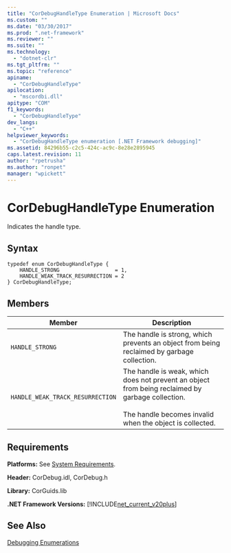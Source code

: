 ```yaml
---
title: "CorDebugHandleType Enumeration | Microsoft Docs"
ms.custom: ""
ms.date: "03/30/2017"
ms.prod: ".net-framework"
ms.reviewer: ""
ms.suite: ""
ms.technology: 
  - "dotnet-clr"
ms.tgt_pltfrm: ""
ms.topic: "reference"
apiname: 
  - "CorDebugHandleType"
apilocation: 
  - "mscordbi.dll"
apitype: "COM"
f1_keywords: 
  - "CorDebugHandleType"
dev_langs: 
  - "C++"
helpviewer_keywords: 
  - "CorDebugHandleType enumeration [.NET Framework debugging]"
ms.assetid: 84296b55-c2c5-424c-ac9c-8e28e2895945
caps.latest.revision: 11
author: "rpetrusha"
ms.author: "ronpet"
manager: "wpickett"
---
```

# CorDebugHandleType Enumeration
Indicates the handle type.  
  
## Syntax  
  
```  
typedef enum CorDebugHandleType {  
    HANDLE_STRONG                  = 1,  
    HANDLE_WEAK_TRACK_RESURRECTION = 2  
} CorDebugHandleType;  
```  
  
## Members  
  
|Member|Description|  
|------------|-----------------|  
|`HANDLE_STRONG`|The handle is strong, which prevents an object from being reclaimed by garbage collection.|  
|`HANDLE_WEAK_TRACK_RESURRECTION`|The handle is weak, which does not prevent an object from being reclaimed by garbage collection.<br /><br /> The handle becomes invalid when the object is collected.|  
  
## Requirements  
 **Platforms:** See [System Requirements](../../../../docs/framework/get-started/system-requirements.md).  
  
 **Header:** CorDebug.idl, CorDebug.h  
  
 **Library:** CorGuids.lib  
  
 **.NET Framework Versions:** [!INCLUDE[net_current_v20plus](../../../../includes/net-current-v20plus-md.md)]  
  
## See Also  
 [Debugging Enumerations](../../../../docs/framework/unmanaged-api/debugging/debugging-enumerations.md)
